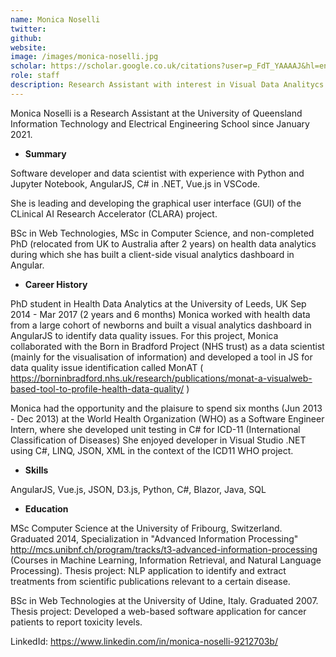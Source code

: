 ```yaml
---
name: Monica Noselli
twitter: 
github: 
website: 
image: /images/monica-noselli.jpg
scholar: https://scholar.google.co.uk/citations?user=p_FdT_YAAAAJ&hl=en
role: staff
description: Research Assistant with interest in Visual Data Analitycs
---
```


Monica Noselli is a Research Assistant at the University of Queensland Information Technology and Electrical Engineering School since January 2021. 

* __Summary__

Software developer and data scientist with experience with Python and Jupyter Notebook, AngularJS, C# in .NET, Vue.js in VSCode.

She is leading and developing the graphical user interface (GUI) of the CLinical AI Research Accelerator (CLARA) project.

BSc in Web Technologies, MSc in Computer Science, and non-completed PhD (relocated from UK to Australia after 2 years) on health data analytics during which she has built a client-side visual analytics dashboard in Angular.

* __Career History__

PhD student in Health Data Analytics at the University of Leeds, UK Sep 2014 - Mar 2017 (2 years and 6 months)
Monica worked with health data from a large cohort of newborns and built a visual analytics dashboard in AngularJS to identify data quality issues.
For this project, Monica collaborated with the Born in Bradford Project (NHS trust) as a data scientist (mainly for the visualisation of information) and developed a tool in JS for data quality issue identification called MonAT ( https://borninbradford.nhs.uk/research/publications/monat-a-visualweb-based-tool-to-profile-health-data-quality/ )

Monica had the opportunity and the plaisure to spend six months (Jun 2013 - Dec 2013)  at the World Health Organization (WHO) as a Software Engineer Intern, where she developed unit testing in C# for ICD-11 (International Classification of Diseases)
She enjoyed developer in Visual Studio .NET using C#, LINQ, JSON, XML in the context of the ICD11 WHO project.

* __Skills__

AngularJS, Vue.js, JSON, D3.js, Python, C#, Blazor, Java, SQL

* __Education__

MSc Computer Science at the University of Fribourg, Switzerland.
Graduated 2014, Specialization in "Advanced Information Processing"
http://mcs.unibnf.ch/program/tracks/t3-advanced-information-processing (Courses in Machine Learning, Information Retrieval, and Natural Language Processing).
Thesis project: NLP application to identify and extract treatments from scientific publications relevant to a certain disease.

BSc in Web Technologies at the University of Udine, Italy.
Graduated 2007.
Thesis project: Developed a web-based software application for cancer patients to report toxicity levels.

LinkedId: https://www.linkedin.com/in/monica-noselli-9212703b/
